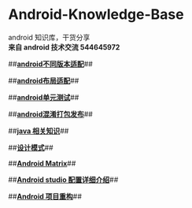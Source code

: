 ﻿# Android-Knowledge-Base
android 知识库，干货分享 </br>
**来自 android 技术交流 544645972**

##**[android不同版本适配](https://github.com/zhaozepeng/Android-Knowledge-Base/blob/master/android%E4%B8%8D%E5%90%8C%E7%89%88%E6%9C%AC%E9%80%82%E9%85%8D.md)**##

##**[android布局适配](https://github.com/zhaozepeng/Android-Knowledge-Base/blob/master/android%E5%B8%83%E5%B1%80%E9%80%82%E9%85%8D.md)**##

##**[android单元测试](https://github.com/zhaozepeng/Android-Knowledge-Base/blob/master/android%E5%8D%95%E5%85%83%E6%B5%8B%E8%AF%95.md)**##

##**[android混淆打包发布](https://github.com/zhaozepeng/Android-Knowledge-Base/blob/master/android%E6%B7%B7%E6%B7%86%E6%89%93%E5%8C%85%E5%8F%91%E5%B8%83.md)**##

##**[java 相关知识](https://github.com/zhaozepeng/Android-Knowledge-Base/blob/master/java%20%E7%9B%B8%E5%85%B3%E7%9F%A5%E8%AF%86.md)**##

##**[设计模式](https://github.com/zhaozepeng/Android-Knowledge-Base/blob/master/%E8%AE%BE%E8%AE%A1%E6%A8%A1%E5%BC%8F.md)**##

##**[Android Matrix](https://github.com/zhaozepeng/Android-Knowledge-Base/blob/master/Android%20Matrix.md)**##

##**[Android studio 配置详细介绍](https://github.com/zhaozepeng/Android-Knowledge-Base/blob/master/android%20studio.md)**##

##**[Android 项目重构](https://github.com/zhaozepeng/Android-Knowledge-Base/blob/master/android%E9%A1%B9%E7%9B%AE%E9%87%8D%E6%9E%84.md)**##
